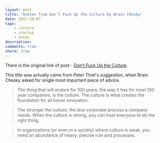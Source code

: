```yaml
---
layout: post
title: "Quotes from Don't Fuck Up the Culture by Brain Chesky"
date: 2017-10-07
tags: 
    - culture
    - startup
    - notes
description: 
comments: true
share: true
---
```


There is the original link of post - [Don’t Fuck Up the Culture](https://medium.com/@bchesky/dont-fuck-up-the-culture-597cde9ee9d4).

This title was actually came from Peter Thiel's suggestion, when Brain Chesky asked for single most important piece of advice.

> The thing that will endure for 100 years, the way it has for most 100 year companies, is the culture. The culture is what creates the foundation for all future innovation.

> The stronger the culture, the less corporate process a company needs. When the culture is strong, you can trust everyone to do the right thing.

> In organizations (or even in a society) where culture is weak, you need an abundance of heavy, precise rule and processes.

